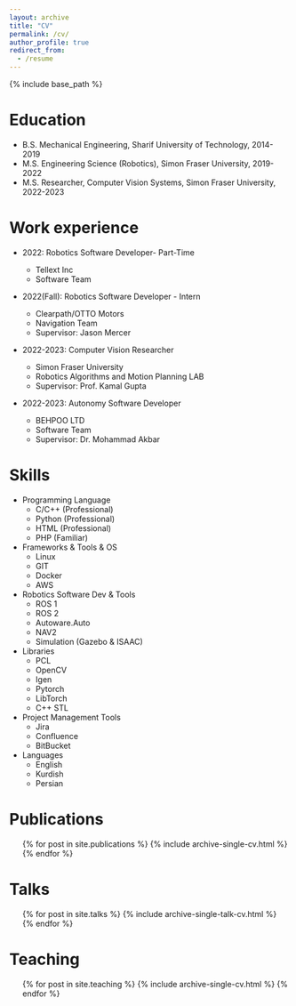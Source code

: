```yaml
---
layout: archive
title: "CV"
permalink: /cv/
author_profile: true
redirect_from:
  - /resume
---
```


{% include base_path %}

Education
======
* B.S. Mechanical Engineering, Sharif University of Technology, 2014-2019
* M.S. Engineering Science (Robotics), Simon Fraser University, 2019-2022
* M.S. Researcher, Computer Vision Systems, Simon Fraser University, 2022-2023 

Work experience
======
* 2022: Robotics Software Developer- Part-Time
  * Tellext Inc
  * Software Team

* 2022(Fall): Robotics Software Developer - Intern
  * Clearpath/OTTO Motors
  * Navigation Team
  * Supervisor: Jason Mercer

* 2022-2023: Computer Vision Researcher
  * Simon Fraser University
  * Robotics Algorithms and Motion Planning LAB
  * Supervisor: Prof. Kamal Gupta

* 2022-2023: Autonomy Software Developer
  * BEHPOO LTD
  * Software Team
  * Supervisor: Dr. Mohammad Akbar
  
Skills
======
* Programming Language
  * C/C++ (Professional)
  * Python (Professional)
  * HTML (Professional)
  * PHP (Familiar)
* Frameworks & Tools & OS
  * Linux
  * GIT
  * Docker
  * AWS
* Robotics Software Dev & Tools
  * ROS 1
  * ROS 2
  * Autoware.Auto
  * NAV2
  * Simulation (Gazebo & ISAAC)
* Libraries
  * PCL
  * OpenCV
  * Igen
  * Pytorch
  * LibTorch
  * C++ STL
* Project Management Tools
  * Jira
  * Confluence
  * BitBucket
* Languages
  * English
  * Kurdish
  * Persian

Publications
======
  <ul>{% for post in site.publications %}
    {% include archive-single-cv.html %}
  {% endfor %}</ul>
  
Talks
======
  <ul>{% for post in site.talks %}
    {% include archive-single-talk-cv.html %}
  {% endfor %}</ul>
  
Teaching
======
  <ul>{% for post in site.teaching %}
    {% include archive-single-cv.html %}
  {% endfor %}</ul>


